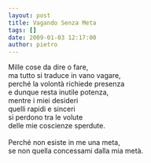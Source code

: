 ```yaml
---
layout: post
title: Vagando Senza Meta
tags: []
date: 2009-01-03 12:17:00
author: pietro
---
```

Mille cose da dire o fare,<br/>ma tutto si traduce in vano vagare,<br/>perché la volontà richiede presenza<br/>e dunque resta inutile potenza,<br/>mentre i miei desideri<br/>quelli rapidi e sinceri<br/>si perdono tra le volute<br/>delle mie coscienze sperdute.<br/><br/>Perché non esiste in me una meta,<br/>se non quella concessami dalla mia metà.
